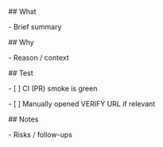 \## What

\- Brief summary



\## Why

\- Reason / context



\## Test

\- \[ ] CI (PR) smoke is green

\- \[ ] Manually opened VERIFY URL if relevant



\## Notes

\- Risks / follow-ups



